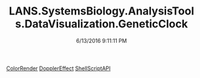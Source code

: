 ﻿---
title: LANS.SystemsBiology.AnalysisTools.DataVisualization.GeneticClock
date: 6/13/2016 9:11:11 PM
---

[ColorRender](T-LANS.SystemsBiology.AnalysisTools.DataVisualization.GeneticClock.ColorRender.html)
[DopplerEffect](T-LANS.SystemsBiology.AnalysisTools.DataVisualization.GeneticClock.DopplerEffect.html)
[ShellScriptAPI](T-LANS.SystemsBiology.AnalysisTools.DataVisualization.GeneticClock.ShellScriptAPI.html)
